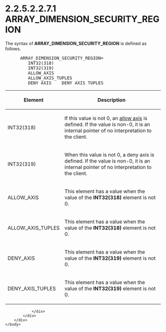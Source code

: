 <html dir="LTR" xmlns:mshelp="http://msdn.microsoft.com/mshelp" xmlns:ddue="http://ddue.schemas.microsoft.com/authoring/2003/5" xmlns:xlink="http://www.w3.org/1999/xlink" xmlns:tool="http://www.microsoft.com/tooltip">
    <head>
        <meta http-equiv="Content-Type" content="text/html; CHARSET=utf-8"></meta>
        <meta name="save" content="history"></meta>
        <title>2.2.5.2.2.7.1 ARRAY_DIMENSION_SECURITY_REGION</title>
        <xml>
            <mshelp:toctitle title="2.2.5.2.2.7.1 ARRAY_DIMENSION_SECURITY_REGION"></mshelp:toctitle>
            <mshelp:rltitle title="[MS-SSAS8]: ARRAY_DIMENSION_SECURITY_REGION"></mshelp:rltitle>
            <mshelp:keyword index="A" term="5f6be2cf-e6b6-40e5-958e-132f456fe28c"></mshelp:keyword>
            <mshelp:attr name="DCSext.ContentType" value="open specification"></mshelp:attr>
            <mshelp:attr name="AssetID" value="5f6be2cf-e6b6-40e5-958e-132f456fe28c"></mshelp:attr>
            <mshelp:attr name="TopicType" value="kbRef"></mshelp:attr>
            <mshelp:attr name="DCSext.Title" value="[MS-SSAS8]: ARRAY_DIMENSION_SECURITY_REGION" />
        </xml>
    </head>
    <body>
        <div id="header">
            <h1 class="heading">2.2.5.2.2.7.1 ARRAY_DIMENSION_SECURITY_REGION</h1>
        </div>
        <div id="mainSection">
            <div id="mainBody">
                <div id="allHistory" class="saveHistory"></div>
                <div id="sectionSection0" class="section" name="collapseableSection">
                    

<p>The syntax of <b>ARRAY_DIMENSION_SECURITY_REGION</b> is
defined as follows.           </p>

<dl>
<dd>
<div><pre> ARRAY_DIMENSION_SECURITY_REGION=
    INT32(318)  
    INT32(319)  
    ALLOW_AXIS   
    ALLOW_AXIS_TUPLES  
    DENY_AXIS    DENY_AXIS_TUPLES 
</pre></div>
</dd></dl>

<table>
 <thead>
  <tr>
   <th>
   <p>Element</p>
   </th>
   <th>
   <p>Description</p>
   </th>
  </tr>
 </thead>
 <tr>
  <td>
  <p>INT32(318)</p>
  </td>
  <td>
  <p>If this value is not 0, an <a href="c527450b-f5bd-424b-8c98-ba6365288f35.html#gt_f58b0e20-84e0-40cb-b02a-6ede62236180">allow axis</a> is defined. If
  the value is non-0, it is an internal pointer of no interpretation to the
  client.</p>
  </td>
 </tr>
 <tr>
  <td>
  <p>INT32(319)</p>
  </td>
  <td>
  <p>When this value is not 0, a deny axis is defined. If
  the value is non-0, it is an internal pointer of no interpretation to the
  client.</p>
  </td>
 </tr>
 <tr>
  <td>
  <p>ALLOW_AXIS</p>
  </td>
  <td>
  <p>This element has a value when the value of the <b>INT32(318)</b>
  element is not 0.</p>
  </td>
 </tr>
 <tr>
  <td>
  <p>ALLOW_AXIS_TUPLES</p>
  </td>
  <td>
  <p>This element has a value when the value of the <b>INT32(318)</b>
  element is not 0.</p>
  </td>
 </tr>
 <tr>
  <td>
  <p>DENY_AXIS</p>
  </td>
  <td>
  <p>This element has a value when the value of the <b>INT32(319)</b>
  element is not 0.</p>
  </td>
 </tr>
 <tr>
  <td>
  <p>DENY_AXIS_TUPLES</p>
  </td>
  <td>
  <p>This element has a value when the value of the <b>INT32(319)</b>
  element is not 0.</p>
  </td>
 </tr>
</table>

<p> </p>


                </div>
            </div>
        </div>
    </body>
</html>